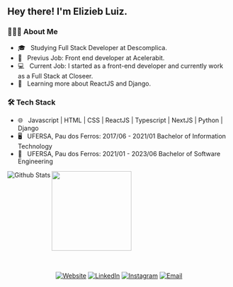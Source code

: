 <h2> Hey there! I'm Elizieb Luiz.</h2>

<h3> 👨🏻‍💻 About Me </h3>

- 🎓 &nbsp; Studying Full Stack Developer at Descomplica.
- 👊 &nbsp; Previus Job: Front end developer at Acelerabit.
- 💻 &nbsp; Current Job: I started as a front-end developer and currently work as a Full Stack at Closeer.
- 📘 &nbsp; Learning more about ReactJS and Django.

<h3>🛠 Tech Stack</h3>

- 🌐 &nbsp; Javascript | HTML | CSS | ReactJS | Typescript | NextJS | Python | Django
- 🖥 &nbsp; UFERSA, Pau dos Ferros: 2017/06 - 2021/01 Bachelor of Information Technology
- 💼 &nbsp; UFERSA, Pau dos Ferros: 2021/01 - 2023/06 Bachelor of Software Engineering

<div style="align:"center"">
  <a href="https://github.com/eliziebluiz">
     <img
        align="left"
        src="https://github-readme-stats.vercel.app/api?username=eliziebluiz&theme=nightowl&hide_border=false&include_all_commits=true"
        alt="Github Stats"
      />
  <img height="180em" src="https://github-readme-stats.vercel.app/api/top-langs/?username=eliziebluiz&layout=compact&langs_count=7&theme=nightowl"/>
</div>
<br/>
<br/>
    
<p align="center">
<a target="_blank" href="https://eliziebluiz.netlify.app/"><img alt="Website" src="https://img.shields.io/badge/Website-eliziebluiz-blue?style=flat-square&logo=google-chrome"></a>
<a target="_blank" href="https://www.linkedin.com/in/elizieb-luiz-798994183/"><img alt="LinkedIn" src="https://img.shields.io/badge/LinkedIn-eliziebluiz-blue?style=flat-square&logo=linkedin"></a>
<a target="_blank" href="https://www.instagram.com/eliziebluiz"><img alt="Instagram" src="https://img.shields.io/badge/Instagram-eliziebluiz-blue?style=flat-square&logo=instagram"></a>
<a target="_blank" href="mailto:elizieb.l3@gmail.com"><img alt="Email" src="https://img.shields.io/badge/Email-elizieb.l3@gmail.com-blue?style=flat-square&logo=gmail"></a>
</p>
